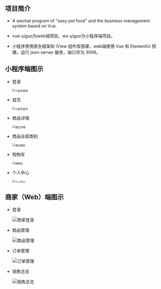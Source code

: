 ## 项目简介

- A wechat program of "easy pot food" and the business management system based on Vue.

- vue-yiguo为web端项目，wx-yiguo为小程序端项目。

- 小程序使用原生框架和 iView 组件库搭建，web端使用 Vue 和 ElementUi 搭建。运行 json-server 服务，端口号为 3006。

## 小程序端图示

- 登录

  <img src="https://github.com/bcdxc/yiguo/blob/main/example%20picture/wx-login.png?raw=true" alt="小程序登录" style="zoom:60%;" />
  
- 首页

  <img src="https://github.com/bcdxc/yiguo/blob/main/example%20picture/wx-index.png?raw=true" alt="小程序首页" style="zoom:60%;" />
  
- 商品详情

  <img src="https://github.com/bcdxc/yiguo/blob/main/example%20picture/wx-goods.png?raw=true" alt="商品详情" style="zoom:60%;" />
  
- 商品全部类别

  <img src="https://github.com/bcdxc/yiguo/blob/main/example%20picture/wx-category.png?raw=true" alt="商品类别" style="zoom:60%;" />
  
- 购物车

  <img src="https://github.com/bcdxc/yiguo/blob/main/example%20picture/wx-cart.png?raw=true" alt="购物车" style="zoom:60%;" />
  
- 个人中心

  <img src="https://github.com/bcdxc/yiguo/blob/main/example%20picture/wx-my.png?raw=true" alt="个人中心" style="zoom:60%;" />

## 商家（Web）端图示

- 登录

  ![商家登录](https://github.com/bcdxc/yiguo/blob/main/example%20picture/%E7%99%BB%E5%BD%95.png?raw=true)

- 商品管理

  ![商品管理](https://github.com/bcdxc/yiguo/blob/main/example%20picture/%E5%95%86%E5%93%81%E7%AE%A1%E7%90%86.png?raw=true)

- 订单管理

  ![订单管理](https://github.com/bcdxc/yiguo/blob/main/example%20picture/%E8%AE%A2%E5%8D%95%E7%AE%A1%E7%90%86.png?raw=true)

- 销售总览

  ![销售总览](https://github.com/bcdxc/yiguo/blob/main/example%20picture/%E9%94%80%E5%94%AE%E6%80%BB%E8%A7%88.png?raw=true)











